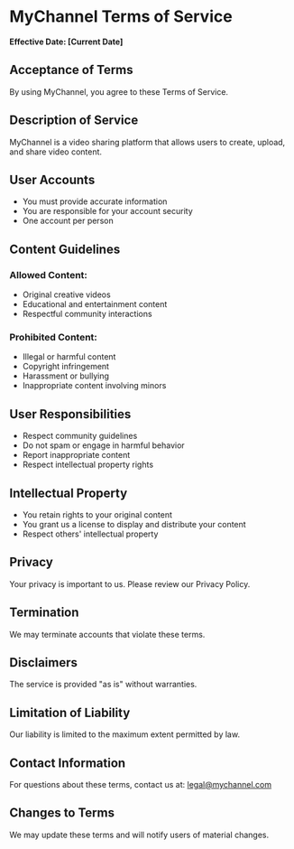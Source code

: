 # MyChannel Terms of Service

**Effective Date: [Current Date]**

## Acceptance of Terms
By using MyChannel, you agree to these Terms of Service.

## Description of Service
MyChannel is a video sharing platform that allows users to create, upload, and share video content.

## User Accounts
- You must provide accurate information
- You are responsible for your account security
- One account per person

## Content Guidelines
### Allowed Content:
- Original creative videos
- Educational and entertainment content
- Respectful community interactions

### Prohibited Content:
- Illegal or harmful content
- Copyright infringement
- Harassment or bullying
- Inappropriate content involving minors

## User Responsibilities
- Respect community guidelines
- Do not spam or engage in harmful behavior
- Report inappropriate content
- Respect intellectual property rights

## Intellectual Property
- You retain rights to your original content
- You grant us a license to display and distribute your content
- Respect others' intellectual property

## Privacy
Your privacy is important to us. Please review our Privacy Policy.

## Termination
We may terminate accounts that violate these terms.

## Disclaimers
The service is provided "as is" without warranties.

## Limitation of Liability
Our liability is limited to the maximum extent permitted by law.

## Contact Information
For questions about these terms, contact us at:
legal@mychannel.com

## Changes to Terms
We may update these terms and will notify users of material changes.
